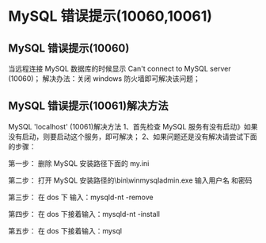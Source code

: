 # MySQL 错误提示(10060,10061)

## MySQL 错误提示(10060)

当远程连接 MySQL 数据库的时候显示 Can't connect to MySQL server (10060)；
解决办法：关闭 windows 防火墙即可解决该问题；

## MySQL 错误提示(10061)解决方法

MySQL 'localhost' (10061)解决方法
1、首先检查 MySQL 服务有没有启动》如果没有启动，则要启动这个服务，即可解决；
2、如果问题还是没有解决请尝试下面的步骤：

第一步：
删除 MySQL 安装路径下面的 my.ini

第二步：
打开 MySQL 安装路径的\bin\winmysqladmin.exe 输入用户名 和密码

第三步：
在 dos 下 输入：mysqld-nt -remove

第四步：
在 dos 下接着输入：mysqld-nt -install

第五步：
在 dos 下接着输入：mysql
